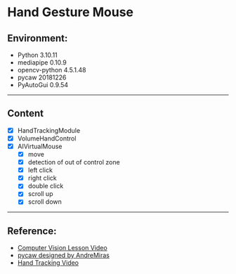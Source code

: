 # Hand Gesture Mouse
## Environment:    
- Python 3.10.11   
- mediapipe 0.10.9  
- opencv-python 4.5.1.48
- pycaw 20181226
- PyAutoGui 0.9.54

---  
## Content
- [x] HandTrackingModule   
- [x] VolumeHandControl
- [x] AIVirtualMouse
  - [x] move
  - [x] detection of out of control zone
  - [x] left click
  - [x] right click
  - [x] double click
  - [x] scroll up
  - [x] scroll down

---  
## Reference:  
- <a href="https://www.computervision.zone/lessons/complete-video-lesson/">Computer Vision Lesson Video</a>
- <a href="https://github.com/AndreMiras/pycaw">pycaw designed by AndreMiras</a>
- <a href="https://www.bilibili.com/video/BV1GR4y1W7KS/?spm_id_from=333.337.search-card.all.click&vd_source=0af3f3aee70186db0ff8b48dc6b2a415">Hand Tracking Video</a>
